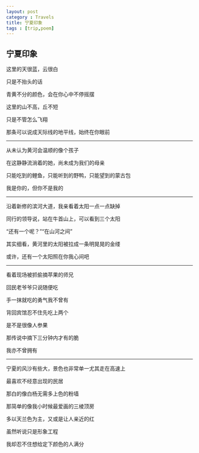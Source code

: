 ```yaml
---
layout: post
category : Travels
title: 宁夏印象
tags : [trip,poem]
---
```

## 宁夏印象 ##

这里的天很蓝，云很白

只是不抬头的话

青黄不分的颜色，会在你心中不停摇摆

这里的山不高，丘不短

只是不管怎么飞翔

那条可以说成天际线的地平线，始终在你眼前

 ---

从未认为黄河会温顺的像个孩子

在这静静流淌着的她，尚未成为我们的母亲

只能吃到的鲤鱼，只能听到的野鸭，只能望到的蒙古包

我是你的，但你不是我的

 ---

沿着新修的滨河大道，我亲看着太阳一点一点缺掉

同行的领导说，站在牛首山上，可以看到三个太阳

“还有一个呢？”“在山河之间”

其实细看，黄河里的太阳被拉成一条明晃晃的金缕

或许，还有一个太阳照在你我心间吧

 ---

看着现场被抓偷摘苹果的师兄

回民老爷爷只说随便吃

手一抹就吃的勇气我不曾有

背回宾馆忍不住先吃上两个

是不是很像人参果

那传说中摘下三分钟内才有的脆

我亦不曾拥有

 ---

宁夏的风沙有些大，景色也非常单一尤其走在高速上

最喜欢不经意出现的民居

那白的像白杨无需多上色的粉墙

那简单的像我小时候最爱画的三棱顶房

多以天兰色为主，又或是让人亲近的红

虽然听说只是形象工程

我却忍不住想给定下颜色的人满分